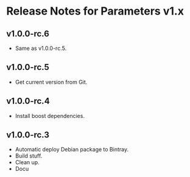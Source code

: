 # Release Notes for Parameters v1.x

## v1.0.0-rc.6

- Same as v1.0.0-rc.5.

## v1.0.0-rc.5

- Get current version from Git.

## v1.0.0-rc.4

- Install boost dependencies.

## v1.0.0-rc.3

- Automatic deploy Debian package to Bintray.
- Build stuff.
- Clean up.
- Docu
